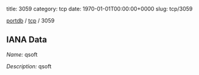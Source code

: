title: 3059
category: tcp
date: 1970-01-01T00:00:00+0000
slug: tcp/3059

[portdb](/) / [tcp](/category/tcp.html) / 3059


## IANA Data

_Name:_ qsoft

_Description:_ qsoft

